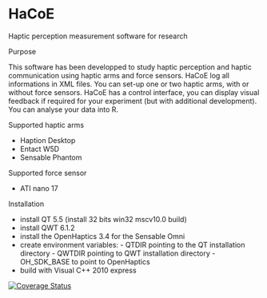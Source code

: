 # HaCoE
Haptic perception measurement software for research

Purpose

This software has been developped to study haptic perception and haptic communication using haptic arms and force sensors.
HaCoE log all informations in XML files. You can set-up one or two haptic arms, with or without force sensors. 
HaCoE has a control interface, you can display visual feedback if required for your experiment (but with additional development).
You can analyse your data into R.

Supported haptic arms

- Haption Desktop
- Entact W5D
- Sensable Phantom

Supported force sensor

- ATI nano 17

Installation

- install QT 5.5 (install 32 bits win32 mscv10.0 build) 
- install QWT 6.1.2
- install the OpenHaptics 3.4 for the Sensable Omni
- create environment variables:
      - QTDIR pointing to the QT installation directory
      - QWTDIR pointing to QWT installation directory
      - OH_SDK_BASE to point to OpenHaptics
- build with Visual C++ 2010 express

[![Coverage Status](https://coveralls.io/repos/github/cyhd/HaCoE/badge.svg?branch=master)](https://coveralls.io/github/cyhd/HaCoE?branch=master)

